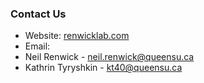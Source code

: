 ### Contact Us

* Website: [renwicklab.com](http://renwicklab.com/)
* Email:
*   Neil Renwick - [neil.renwick@queensu.ca](mailto:neil.renwick@queensu.ca)
*   Kathrin Tyryshkin - [kt40@queensu.ca](mailto:kt40@queensu.ca)

